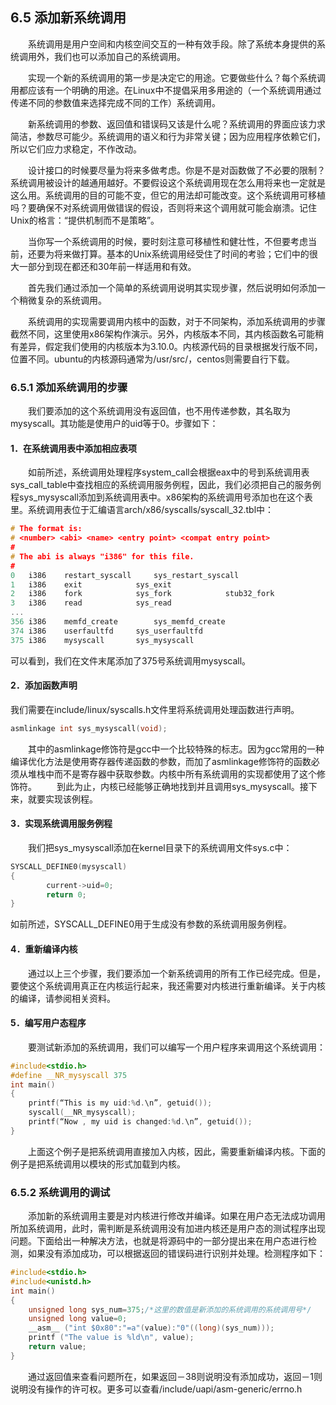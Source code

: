 ## 6.5 添加新系统调用

&emsp;&emsp;系统调用是用户空间和内核空间交互的一种有效手段。除了系统本身提供的系统调用外，我们也可以添加自己的系统调用。

&emsp;&emsp;实现一个新的系统调用的第一步是决定它的用途。它要做些什么？每个系统调用都应该有一个明确的用途。在Linux中不提倡采用多用途的（一个系统调用通过传递不同的参数值来选择完成不同的工作）系统调用。

&emsp;&emsp;新系统调用的参数、返回值和错误码又该是什么呢？系统调用的界面应该力求简洁，参数尽可能少。系统调用的语义和行为非常关键；因为应用程序依赖它们，所以它们应力求稳定，不作改动。

&emsp;&emsp;设计接口的时候要尽量为将来多做考虑。你是不是对函数做了不必要的限制？系统调用被设计的越通用越好。不要假设这个系统调用现在怎么用将来也一定就是这么用。系统调用的目的可能不变，但它的用法却可能改变。这个系统调用可移植吗？要确保不对系统调用做错误的假设，否则将来这个调用就可能会崩溃。记住Unix的格言：“提供机制而不是策略”。

&emsp;&emsp;当你写一个系统调用的时候，要时刻注意可移植性和健壮性，不但要考虑当前，还要为将来做打算。基本的Unix系统调用经受住了时间的考验；它们中的很大一部分到现在都还和30年前一样适用和有效。

&emsp;&emsp;首先我们通过添加一个简单的系统调用说明其实现步骤，然后说明如何添加一个稍微复杂的系统调用。

&emsp;&emsp;系统调用的实现需要调用内核中的函数，对于不同架构，添加系统调用的步骤截然不同，这里使用x86架构作演示。另外，内核版本不同，其内核函数名可能稍有差异，假定我们使用的内核版本为3.10.0。内核源代码的目录根据发行版不同，位置不同。ubuntu的内核源码通常为/usr/src/，centos则需要自行下载。

### 6.5.1 添加系统调用的步骤

&emsp;&emsp;我们要添加的这个系统调用没有返回值，也不用传递参数，其名取为mysyscall。其功能是使用户的uid等于0。步骤如下：

#### 1．在系统调用表中添加相应表项

&emsp;&emsp;如前所述，系统调用处理程序system_call会根据eax中的号到系统调用表sys_call_table中查找相应的系统调用服务例程，因此，我们必须把自己的服务例程sys_mysyscall添加到系统调用表中。x86架构的系统调用号添加也在这个表里。系统调用表位于汇编语言arch/x86/syscalls/syscall_32.tbl中：
```c
# The format is:
# <number> <abi> <name> <entry point> <compat entry point>
#
# The abi is always "i386" for this file.
#
0	i386	restart_syscall		sys_restart_syscall
1	i386	exit			sys_exit
2	i386	fork			sys_fork			stub32_fork
3	i386	read			sys_read
...
356	i386	memfd_create		sys_memfd_create
374	i386	userfaultfd		sys_userfaultfd
375	i386	mysyscall		sys_mysyscall
```
可以看到，我们在文件末尾添加了375号系统调用mysyscall。

#### 2．添加函数声明

我们需要在include/linux/syscalls.h文件里将系统调用处理函数进行声明。
```c
asmlinkage int sys_mysyscall(void);
```
&emsp;&emsp;其中的asmlinkage修饰符是gcc中一个比较特殊的标志。因为gcc常用的一种编译优化方法是使用寄存器传递函数的参数，而加了asmlinkage修饰符的函数必须从堆栈中而不是寄存器中获取参数。内核中所有系统调用的实现都使用了这个修饰符。
&emsp;&emsp;到此为止，内核已经能够正确地找到并且调用sys_mysyscall。接下来，就要实现该例程。

#### 3．实现系统调用服务例程

&emsp;&emsp;我们把sys_mysyscall添加在kernel目录下的系统调用文件sys.c中：

```c
SYSCALL_DEFINE0(mysyscall)
{
		current->uid=0;
		return 0;
}
```
如前所述，SYSCALL_DEFINE0用于生成没有参数的系统调用服务例程。

#### 4．重新编译内核

&emsp;&emsp;通过以上三个步骤，我们要添加一个新系统调用的所有工作已经完成。但是，要使这个系统调用真正在内核运行起来，我还需要对内核进行重新编译。关于内核的编译，请参阅相关资料。

#### 5．编写用户态程序

&emsp;&emsp;要测试新添加的系统调用，我们可以编写一个用户程序来调用这个系统调用：

```c
#include<stdio.h>
#define __NR_mysyscall 375
int main()
{
	printf(“This is my uid:%d.\n”, getuid());
	syscall(__NR_mysyscall);
	printf(“Now , my uid is changed:%d.\n”, getuid());
}
```

&emsp;&emsp;上面这个例子是把系统调用直接加入内核，因此，需要重新编译内核。下面的例子是把系统调用以模块的形式加载到内核。

### 6.5.2 系统调用的调试

&emsp;&emsp;添加新的系统调用主要是对内核进行修改并编译。如果在用户态无法成功调用所加系统调用，此时，需判断是系统调用没有加进内核还是用户态的测试程序出现问题。下面给出一种解决方法，也就是将源码中的一部分提出来在用户态进行检测，如果没有添加成功，可以根据返回的错误码进行识别并处理。检测程序如下：

```c
#include<stdio.h>
#include<unistd.h>
int main()
{
	unsigned long sys_num=375;/*这里的数值是新添加的系统调用的系统调用号*/
	unsigned long value=0;
	__asm__ ("int $0x80":"=a"(value):"0"((long)(sys_num)));
	printf ("The value is %ld\n", value);
	return value;
}
```

&emsp;&emsp;通过返回值来查看问题所在，如果返回－38则说明没有添加成功，返回－1则说明没有操作的许可权。更多可以查看/include/uapi/asm-generic/errno.h
